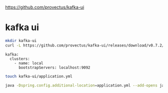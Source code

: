 
https://github.com/provectus/kafka-ui


kafka ui
=================================


```bash
mkdir kafka-ui
curl -L https://github.com/provectus/kafka-ui/releases/download/v0.7.2/kafka-ui-api-v0.7.2.jar --output kafka-ui/kafka-ui-api-v0.7.2.jar
```


```properties
kafka:
  clusters:
    - name: local
      bootstrapServers: localhost:9092
```

```bash
touch kafka-ui/application.yml
```

```bash
java -Dspring.config.additional-location=application.yml --add-opens java.rmi/javax.rmi.ssl=ALL-UNNAMED -jar kafka-ui-api-v0.7.2.jar
```


